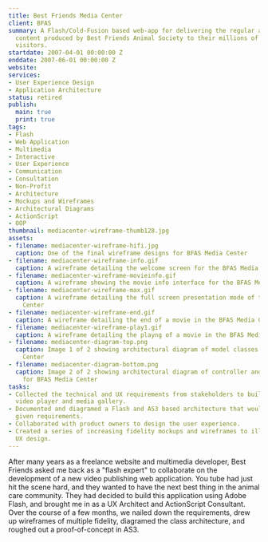 ```yaml
---
title: Best Friends Media Center
client: BFAS
summary: A Flash/Cold-Fusion based web-app for delivering the regular audio and video
  content produced by Best Friends Animal Society to their millions of annual website
  visitors.
startdate: 2007-04-01 00:00:00 Z
enddate: 2007-06-01 00:00:00 Z
website: 
services:
- User Experience Design
- Application Architecture
status: retired
publish:
  main: true
  print: true
tags:
- Flash
- Web Application
- Multimedia
- Interactive
- User Experience
- Communication
- Consultation
- Non-Profit
- Architecture
- Mockups and Wireframes
- Architectural Diagrams
- ActionScript
- OOP
thumbnail: mediacenter-wireframe-thumb128.jpg
assets:
- filename: mediacenter-wireframe-hifi.jpg
  caption: One of the final wireframe designs for BFAS Media Center
- filename: mediacenter-wireframe-info.gif
  caption: A wireframe detailing the welcome screen for the BFAS Media Center
- filename: mediacenter-wireframe-movieinfo.gif
  caption: A wireframe showing the movie info interface for the BFAS Media Center
- filename: mediacenter-wireframe-max.gif
  caption: A wireframe detailing the full screen presentation mode of the BFAS Media
    Center
- filename: mediacenter-wireframe-end.gif
  caption: A wireframe detailing the end of a movie in the BFAS Media Center
- filename: mediacenter-wireframe-play1.gif
  caption: A wireframe detailing the playng of a movie in the BFAS Media Center
- filename: mediacenter-diagram-top.png
  caption: Image 1 of 2 showing architectural diagram of model classes for BFAS Media
    Center
- filename: mediacenter-diagram-bottom.png
  caption: Image 2 of 2 showing architectural diagram of controller and view classes
    for BFAS Media Center
tasks:
- Collected the technical and UX requirements from stakeholders to build an interactive
  video player and media gallery.
- Documented and diagramed a Flash and AS3 based architecture that would meet the
  given requirements.
- Collaborated with product owners to design the user experience.
- Created a series of increasing fidelity mockups and wireframes to illustrate the
  UX design.
---
```


After many years as a freelance website and multimedia developer, Best Friends asked me back as a "flash expert" to collaborate on the development of a new video publishing  web application. You tube had just hit the scene hard, and they wanted to have the next best thing in the animal care community. They had decided to build this application using Adobe Flash, and brought me in as a UX Architect and ActionScript Consultant. Over the course of a few months, we nailed down the requirements, drew up wireframes of multiple fidelity, diagramed the class architecture, and roughed out a proof-of-concept in AS3.





